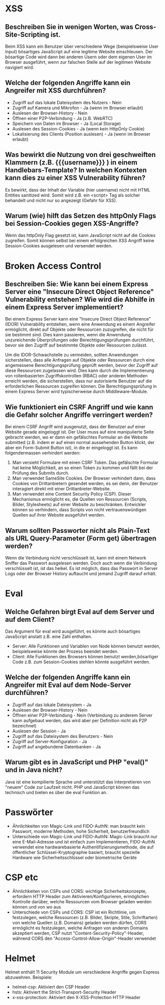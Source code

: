 # XSS
## Beschreiben Sie in wenigen Worten, was Cross-Site-Scripting ist.
Beim XSS kann ein Benutzer über verschiedene Wege (beispielsweise User Input) bösartiges JavaScript auf eine legitime Website einschleusen. Der bösartige Code wird dann bei anderen Usern oder dem eigenen User im Browser ausgeführt, wenn zur falschen Stelle auf der legitimen Website navigiert wird.
## Welche der folgenden Angriffe kann ein Angreifer mit XSS durchführen?
- Zugriff auf das lokale Dateisystem des Nutzers - Nein
- Zugriff auf Kamera und Mikrofon - Ja (wenn im Browser erlaubt)
- Auslesen der Browser-History - Nein
- Öffnen einer P2P-Verbindung - Ja (z.B. WebRTC)
- Speichern von Daten im Browser - Ja (Local Storage)
- Auslesen des Session-Cookies - Ja (wenn kein HttpOnly Cookie)
- Lokalisierung des Clients (Position auslesen) - Ja (wenn im Browser erlaubt)
## Was bewirkt die Nutzung von drei geschweiften Klammern (z.B. {{{username}}} ) in einem Handlebars-Template? In welchen Kontexten kann dies zu einer XSS Vulnerability führen?
Es bewirkt, dass der Inhalt der Variable (hier username) nicht mit HTML Entities sanitized wird. Somit wird z.B. ein \<script\> Tag als solcher behandelt und nicht nur so angezeigt (Gefahr für XSS).
## Warum (wie) hilft das Setzen des httpOnly Flags bei Session-Cookies gegen XSS-Angriffe?
Wenn das httpOnly Flag gesetzt ist, kann JavaScript nicht auf die Cookies zugreifen. Somit können selbst bei einem erfolgreichen XSS Angriff keine Session-Cookies ausgelesen und versendet werden.
# Broken Access Control
## Beschreiben Sie: Wie kann bei einem Express Server eine "Insecure Direct Object Reference" Vulnerability entstehen? Wie wird die Abhilfe in einem Express Server implementiert?
Bei einem Express Server kann eine "Insecure Direct Object Reference" (IDOR) Vulnerability entstehen, wenn eine Anwendung es einem Angreifer ermöglicht, direkt auf Objekte oder Ressourcen zuzugreifen, die nicht für sie bestimmt sind. Dies kann passieren, wenn die Anwendung unzureichende Überprüfungen oder Berechtigungsprüfungen durchführt, bevor sie den Zugriff auf bestimmte Objekte oder Ressourcen zulässt.

Um die IDOR-Schwachstelle zu vermeiden, sollten Anwendungen sicherstellen, dass alle Anfragen auf Objekte oder Ressourcen durch eine angemessene Berechtigungsprüfung geprüft werden, bevor der Zugriff auf diese Ressourcen zugelassen wird. Dies kann durch die Implementierung von rollenbasierten Zugriffskontrollen (RBAC) oder anderen Methoden erreicht werden, die sicherstellen, dass nur autorisierte Benutzer auf die erforderlichen Ressourcen zugreifen können. Die Berechtigungsprüfung in einem Express Server wird typischerweise durch Middleware-Module.
## Wie funktioniert ein CSRF Angriff und wie kann die Gefahr solcher Angriffe verringert werden?
Bei einem CSRF Angriff wird ausgenutzt, dass der Benutzer auf einer Website gerade eingeloggt ist. Der User muss auf eine manipulierte Seite gebracht werden, wo er dann ein gefälschtes Formular an die Website submitted (z.B. indem er auf einen normal aussehenden Button klickt, der aber ein Form-Submit Button ist), in die er eingeloggt ist. Es kann folgendermassen verhindert werden: 
1. Man versieht Formulare mit einen CSRF Token. Das gefälschte Formular hat keine Möglichkeit, an so einen Token zu kommen und fällt bei der Prüfung des Submits durch.
2. Man verwendet SameSite Cookies. Der Browser verhindert dann, dass Cookies von Drittanbietern gesendet werden, es sei denn, der Benutzer interagiert direkt mit einer Drittanbieter-Website.
3. Man verwendet eine Content Security Policy (CSP). Dieser Mechanismus ermöglicht es, die Quellen von Ressourcen (Scripts, Bilder, Stylesheets) auf einer Website zu beschränken. Entwickler können so verhindern, dass Scripts von nicht vertrauenswürdigen Quellen auf ihrer Website ausgeführt werden.
## Warum sollten Passworter nicht als Plain-Text als URL Query-Parameter (Form get) übertragen werden?
Wenn die Verbindung nicht verschlüsselt ist, kann mit einem Network Sniffer das Passwort ausgelesen werden. Doch auch wenn die Verbindung verschlüsselt ist, ist das heikel. Es ist möglich, dass das Passwort in Server Logs oder der Browser History auftaucht und jemand Zugriff darauf erhält.
# Eval
## Welche Gefahren birgt Eval auf dem Server und auf dem Client?
Das Argument für eval wird ausgeführt, es könnte auch bösartiges JavaScript anstatt z.B. eine Zahl enthalten.
- Server: Alle Funktionen und Variablen von Node können benutzt werden, beispielsweise könnte der Prozess beendet werden.
- Client: Alle Funktionen des Browsers können benutzt werden,bösartiger Code z.B. zum Session-Cookies stehlen könnte ausgeführt werden.
## Welche der folgenden Angriffe kann ein Angreifer mit Eval auf dem Node-Server durchführen?
- Zugriff auf das lokale Dateisystem - Ja
- Auslesen der Browser-History - Nein
- Öffnen einer P2P-Verbindung - Nein (Verbindung zu anderem Server kann aufgebaut werden, das wird aber per Definition nicht als P2P bezeichnet)
- Auslesen der Session - Ja
- Zugriff auf das Dateisystem des Benutzers - Nein
- Zugriff auf Server-Konfiguration - Ja
- Zugriff auf angebundene Datenbanken - Ja
## Warum gibt es in JavaScript und PHP "eval()" und in Java nicht?
Java ist eine kompilierte Sprache und unterstützt das interpretieren von "neuem" Code zur Laufzeit nicht. PHP und JavaScript können das technisch und bieten es über die eval Funktion an.
# Passwörter
- Ähnlichkeiten von Magic-Link und FIDO-AuthN: man braucht kein Passwort, moderne Methoden, hohe Sicherheit, benutzerfreundlich
- Unterschiede von Magic-Link und FIDO-AuthN: Magic-Link braucht nur eine E-Mail-Adresse und ist einfach zum Implementieren, FIDO-AuthN verwendet eine hardwarebasierte Authentifizierungsmethode, die auf öffentlicher Schlüssel-Kryptographie basiert, braucht spezielle Hardware wie Sicherheitsschlüssel oder biometrische Geräte
# CSP etc
- Ähnlichkeiten von CSPs und CORS: wichtige Sicherheitskonzepte, erfordern HTTP Header zum Aktivieren/Konfigurieren, ermöglichen Kontrolle darüber, welche Ressourcen vom Browser geladen werden können und von wo aus
- Unterschiede von CSPs und CORS: CSP ist ein Richtlinie, um festzulegen, welche Ressourcen (z.B. Bilder, Skripte, Stile, Schriftarten) von welche Quellen (z.B. Domains) geladen werden dürfen, CORS ermöglicht es festzulegen, welche Anfragen von anderen Domains akzeptiert werden, CSP nutzt "Content-Security-Policy"-Header, während CORS den "Access-Control-Allow-Origin"-Header verwendet
# Helmet
Helmet enthält 11 Security Module um verschiedene Angriffe gegen Express abzuwehren. Beispiele:
- helmet-csp: Aktiviert den CSP Header
- hsts: Aktiviert the Strict-Transport-Security Header
- x-xss-protection: Aktiviert den X-XSS-Protection HTTP Header